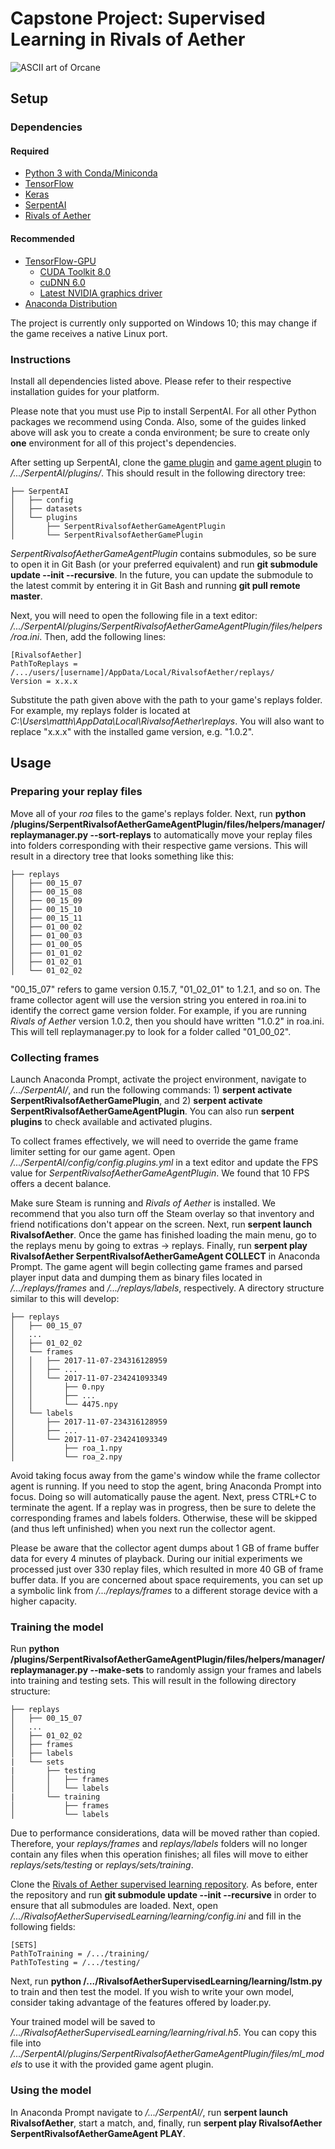 
<h1>Capstone Project: Supervised Learning in Rivals of Aether </h1>

![ASCII art of Orcane](https://github.com/ContentsMayBeHot/RivalsofAetherSupervisedLearning/blob/master/orcane_lg.PNG)

<h2>Setup</h2>

<h3>Dependencies</h3>

<h4>Required</h4>

- [Python 3 with Conda/Miniconda](https://conda.io/miniconda.html)
- [TensorFlow](https://www.tensorflow.org/install/install_windows#installing_with_anaconda)
- [Keras](https://keras.io/#installation)
- [SerpentAI](https://github.com/SerpentAI/SerpentAI/wiki/Windows-Installation-Guide)
- [Rivals of Aether](http://www.rivalsofaether.com/)

<h4>Recommended</h4>

- [TensorFlow-GPU](https://www.tensorflow.org/install/install_windows#requirements_to_run_tensorflow_with_gpu_support)
  - [CUDA Toolkit 8.0](http://docs.nvidia.com/cuda/cuda-installation-guide-microsoft-windows/)
  - [cuDNN 6.0](https://developer.nvidia.com/cudnn)
  - [Latest NVIDIA graphics driver](http://www.nvidia.com/Download/index.aspx)
- [Anaconda Distribution](https://www.anaconda.com/download/)

The project is currently only supported on Windows 10; this may change if the game receives a native Linux port.
  
<h3>Instructions</h3>

Install all dependencies listed above. Please refer to their respective installation guides for your platform.

Please note that you must use Pip to install SerpentAI. For all other Python packages we recommend using Conda. Also, some of the guides linked above will ask you to create a conda environment; be sure to create only **one** environment for all of this project's dependencies.

After setting up SerpentAI, clone the [game plugin](https://github.com/ContentsMayBeHot/SerpentRivalsofAetherGamePlugin) and [game agent plugin](https://github.com/ContentsMayBeHot/SerpentRivalsofAetherGameAgentPlugin) to _/.../SerpentAI/plugins/_. This should result in the following directory tree:
```
├── SerpentAI
│   ├── config
│   ├── datasets
│   └── plugins
│       ├── SerpentRivalsofAetherGameAgentPlugin
│       └── SerpentRivalsofAetherGamePlugin
```

_SerpentRivalsofAetherGameAgentPlugin_ contains submodules, so be sure to open it in Git Bash (or your preferred equivalent) and run **git submodule update --init --recursive**. In the future, you can update the submodule to the latest commit by entering it in Git Bash and running **git pull remote master**.

Next, you will need to open the following file in a text editor: _/.../SerpentAI/plugins/SerpentRivalsofAetherGameAgentPlugin/files/helpers/roa.ini_. Then, add the following lines:

```
[RivalsofAether]
PathToReplays = /.../users/[username]/AppData/Local/RivalsofAether/replays/
Version = x.x.x
```

Substitute the path given above with the path to your game's replays folder. For example, my replays folder is located at _C:\Users\matth\AppData\Local\RivalsofAether\replays_. You will also want to replace "x.x.x" with the installed game version, e.g. "1.0.2".

<h2>Usage</h2>

<h3>Preparing your replay files</h3>

Move all of your _roa_ files to the game's replays folder. Next, run **python /plugins/SerpentRivalsofAetherGameAgentPlugin/files/helpers/manager/replaymanager.py --sort-replays** to automatically move your replay files into folders corresponding with their respective game versions. This will result in a directory tree that looks something like this:

```
├── replays
│   ├── 00_15_07
│   ├── 00_15_08
│   ├── 00_15_09
│   ├── 00_15_10
│   ├── 00_15_11
│   ├── 01_00_02
│   ├── 01_00_03
│   ├── 01_00_05
│   ├── 01_01_02
│   ├── 01_02_01
│   └── 01_02_02
```

"00_15_07" refers to game version 0.15.7, "01_02_01" to 1.2.1, and so on. The frame collector agent will use the version string you entered in roa.ini to identify the correct game version folder. For example, if you are running _Rivals of Aether_ version 1.0.2, then you should have written "1.0.2" in roa.ini. This will tell replaymanager.py to look for a folder called "01_00_02".

<h3>Collecting frames</h3>

Launch Anaconda Prompt, activate the project environment, navigate to _/.../SerpentAI/_, and run the following commands: 1) **serpent activate SerpentRivalsofAetherGamePlugin**, and 2) **serpent activate SerpentRivalsofAetherGameAgentPlugin**. You can also run **serpent plugins** to check available and activated plugins.

To collect frames effectively, we will need to override the game frame limiter setting for our game agent. Open _/.../SerpentAI/config/config.plugins.yml_ in a text editor and update the FPS value for _SerpentRivalsofAetherGameAgentPlugin_. We found that 10 FPS offers a decent balance.

Make sure Steam is running and _Rivals of Aether_ is installed. We recommend that you also turn off the Steam overlay so that inventory and friend notifications don't appear on the screen. Next, run **serpent launch RivalsofAether**. Once the game has finished loading the main menu, go to the replays menu by going to extras -> replays. Finally, run **serpent play RivalsofAether SerpentRivalsofAetherGameAgent COLLECT** in Anaconda Prompt. The game agent will begin collecting game frames and parsed player input data and dumping them as binary files located in _/.../replays/frames_ and _/.../replays/labels_, respectively. A directory structure similar to this will develop:

```
├── replays
│   ├── 00_15_07
│   ...
│   ├── 01_02_02
│   └── frames
│   │   ├── 2017-11-07-234316128959
│   │   ├── ...
│   │   └── 2017-11-07-234241093349
│   │       ├── 0.npy
│   │       ├── ...
│   │       └── 4475.npy
│   └── labels
│       ├── 2017-11-07-234316128959
│       ├── ...
│       └── 2017-11-07-234241093349
│           ├── roa_1.npy
│           └── roa_2.npy
```

Avoid taking focus away from the game's window while the frame collector agent is running. If you need to stop the agent, bring Anaconda Prompt into focus. Doing so will automatically pause the agent. Next, press CTRL+C to terminate the agent. If a replay was in progress, then be sure to delete the corresponding frames and labels folders. Otherwise, these will be skipped (and thus left unfinished) when you next run the collector agent.

Please be aware that the collector agent dumps about 1 GB of frame buffer data for every 4 minutes of playback. During our  initial experiments we processed just over 330 replay files, which resulted in more 40 GB of frame buffer data. If you are concerned about space requirements, you can set up a symbolic link from _/.../replays/frames_ to a different storage device with a higher capacity.

<h3>Training the model</h3>

Run **python /plugins/SerpentRivalsofAetherGameAgentPlugin/files/helpers/manager/replaymanager.py --make-sets** to randomly assign your frames and labels into training and testing sets. This will result in the following directory structure:

```
├── replays
│   ├── 00_15_07
│   ...
│   ├── 01_02_02
│   ├── frames
│   ├── labels
|   └── sets
|       ├── testing
│       │   ├── frames
│       │   └── labels
|       └── training
│           ├── frames
│           └── labels
```

Due to performance considerations, data will be moved rather than copied. Therefore, your _replays/frames_ and _replays/labels_ folders will no longer contain any files when this operation finishes; all files will move to either _replays/sets/testing_ or _replays/sets/training_.

Clone the [Rivals of Aether supervised learning repository](https://github.com/ContentsMayBeHot/RivalsofAetherSupervisedLearning). As before, enter the repository and run **git submodule update --init --recursive** in order to ensure that all submodules are loaded. Next, open _/.../RivalsofAetherSupervisedLearning/learning/config.ini_ and fill in the following fields:

```
[SETS]
PathToTraining = /.../training/
PathToTesting = /.../testing/
```

Next, run **python /.../RivalsofAetherSupervisedLearning/learning/lstm.py** to train and then test the model. If you wish to write your own model, consider taking advantage of the features offered by loader.py.

Your trained model will be saved to _/.../RivalsofAetherSupervisedLearning/learning/rival.h5_. You can copy this file into _/.../SerpentAI/plugins/SerpentRivalsofAetherGameAgentPlugin/files/ml_models_ to use it with the provided game agent plugin.

<h3>Using the model</h3>

In Anaconda Prompt navigate to _/.../SerpentAI/_, run **serpent launch RivalsofAether**, start a match, and, finally, run **serpent play RivalsofAether SerpentRivalsofAetherGameAgent PLAY**.
